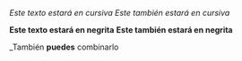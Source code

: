 *Este texto estará en cursiva*
_Este también estará en cursiva_

**Este texto estará en negrita**
__Este también estará en negrita__

_También **puedes** combinarlo
